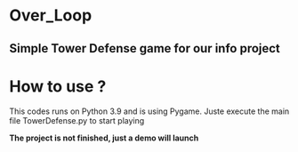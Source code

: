 # Over_Loop

## Simple Tower Defense game for our info project

# How to use ?
This codes runs on Python 3.9 and is using Pygame.
Juste execute the main file TowerDefense.py to start playing

__The project is not finished, just a demo will launch__
